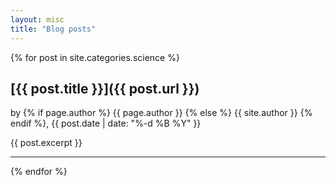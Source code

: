 ```yaml
---
layout: misc
title: "Blog posts"
---
```


{% for post in site.categories.science %}
## [{{ post.title }}]({{ post.url }})

by {% if page.author %} {{ page.author }} {% else %} {{ site.author }} {% endif %}, {{ post.date | date: "%-d %B %Y" }} 

{{ post.excerpt }}

****

{% endfor %}
